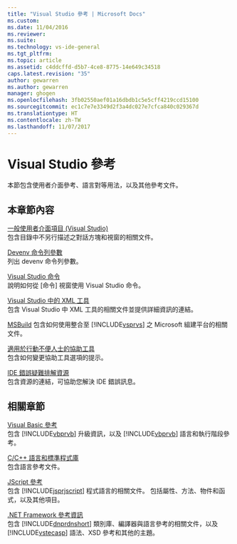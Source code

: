 ```yaml
---
title: "Visual Studio 參考 | Microsoft Docs"
ms.custom: 
ms.date: 11/04/2016
ms.reviewer: 
ms.suite: 
ms.technology: vs-ide-general
ms.tgt_pltfrm: 
ms.topic: article
ms.assetid: c4ddcffd-d5b7-4ce8-8775-14e649c34518
caps.latest.revision: "35"
author: gewarren
ms.author: gewarren
manager: ghogen
ms.openlocfilehash: 3fb02550aef01a16dbdb1c5e5cff4219ccd15100
ms.sourcegitcommit: ec1c7e7e3349d2f3a4dc027e7cfca840c029367d
ms.translationtype: HT
ms.contentlocale: zh-TW
ms.lasthandoff: 11/07/2017
---
```

# <a name="visual-studio-reference"></a>Visual Studio 參考
本節包含使用者介面參考、語言對等用法，以及其他參考文件。  
  
## <a name="in-this-section"></a>本章節內容  
 [一般使用者介面項目 (Visual Studio)](../../ide/reference/general-user-interface-elements-visual-studio.md)  
 包含目錄中不另行描述之對話方塊和視窗的相關文件。  
  
 [Devenv 命令列參數](../../ide/reference/devenv-command-line-switches.md)  
 列出 devenv 命令列參數。  
  
 [Visual Studio 命令](../../ide/reference/visual-studio-commands.md)  
 說明如何從 [命令] 視窗使用 Visual Studio 命令。  
  
 [Visual Studio 中的 XML 工具](../../xml-tools/xml-tools-in-visual-studio.md)  
 包含 Visual Studio 中 XML 工具的相關文件並提供詳細資訊的連結。  
  
 [MSBuild](../../msbuild/msbuild.md) 包含如何使用整合至 [!INCLUDE[vsprvs](../../code-quality/includes/vsprvs_md.md)] 之 Microsoft 組建平台的相關文件。  
  
 [適用於行動不便人士的協助工具](../../ide/reference/accessibility-for-people-with-disabilities.md)  
 包含如何變更協助工具選項的提示。  
  
 [IDE 錯誤疑難排解資源](../../ide/reference/resources-for-troubleshooting-integrated-development-environment-errors.md)  
 包含資源的連結，可協助您解決 IDE 錯誤訊息。  
  
## <a name="related-sections"></a>相關章節  
 [Visual Basic 參考](/dotnet/visual-basic/reference/index)  
 包含 [!INCLUDE[vbprvb](../../code-quality/includes/vbprvb_md.md)] 升級資訊，以及 [!INCLUDE[vbprvb](../../code-quality/includes/vbprvb_md.md)] 語言和執行階段參考。  
  
 [C/C++ 語言和標準程式庫](/cpp/cpp/c-cpp-language-and-standard-libraries)  
 包含語言參考文件。  
  
 [JScript 參考](http://msdn.microsoft.com/en-us/2e47f004-963c-4661-b887-a14e4660aadd)  
 包含 [!INCLUDE[jsprjscript](../../debugger/debug-interface-access/includes/jsprjscript_md.md)] 程式語言的相關文件。 包括屬性、方法、物件和函式，以及其他項目。  
  
 [.NET Framework 參考資訊](/dotnet/visual-basic/reference/net-framework-reference-information)  
 包含 [!INCLUDE[dnprdnshort](../../code-quality/includes/dnprdnshort_md.md)] 類別庫、編譯器與語言參考的相關文件，以及 [!INCLUDE[vstecasp](../../code-quality/includes/vstecasp_md.md)] 語法、XSD 參考和其他的主題。